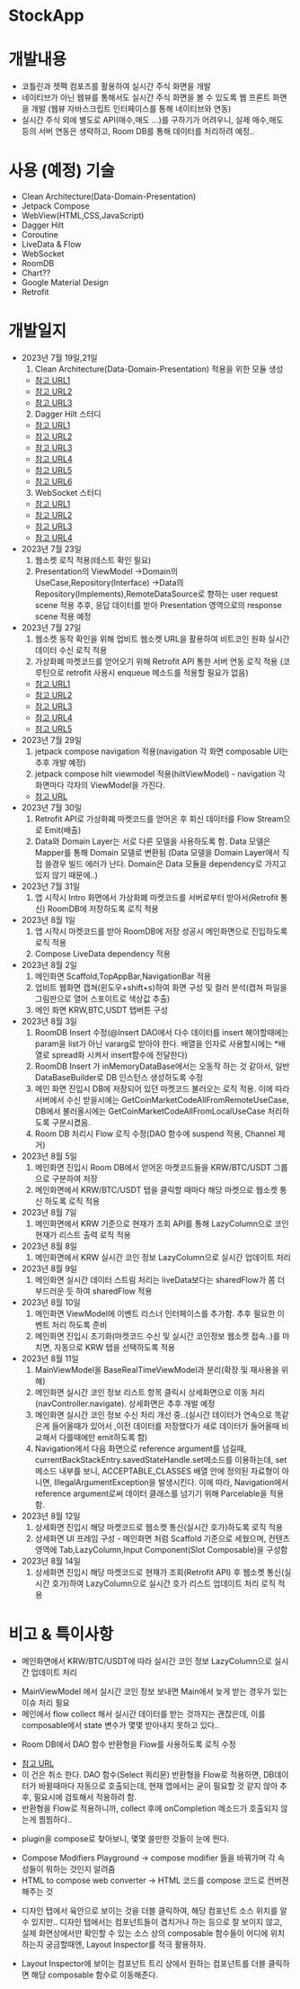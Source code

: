 # StockApp

# 개발내용
- 코틀린과 젯팩 컴포즈를 활용하여 실시간 주식 화면을 개발
- 네이티브가 아닌 웹뷰를 통해서도 실시간 주식 화면을 볼 수 있도록 웹 프론트 화면을 개발
  (웹뷰 자바스크립트 인터페이스를 통해 네이티브와 연동)
- 실시간 주식 외에 별도로 API(매수,매도 ...)를 구하기가 어려우니, 
  실제 매수,매도 등의 서버 연동은 생략하고, Room DB를 통해 데이터를 처리하려 예정..

# 사용 (예정) 기술 
- Clean Architecture(Data-Domain-Presentation)
- Jetpack Compose
- WebView(HTML,CSS,JavaScript)
- Dagger Hilt
- Coroutine
- LiveData & Flow
- WebSocket
- RoomDB
- Chart??
- Google Material Design
- Retrofit

# 개발일지
- 2023년 7월 19일,21일
  1. Clean Architecture(Data-Domain-Presentation) 적용을 위한 모듈 생성  
  * [참고 URL1](https://heegs.tistory.com/61)
  * [참고 URL2](https://jungwoon.github.io/android/2021/04/12/Android-CleanArchitecture.html)
  * [참고 URL3](https://mashup-android.vercel.app/mashup-11th/heejin/useCase/useCase/)
  2. Dagger Hilt 스터디
  * [참고 URL1](https://developer.android.com/training/dependency-injection/hilt-android?hl=ko#setup)
  * [참고 URL2](https://velog.io/@hhi-5258/Hilt%EB%A5%BC-%EC%82%AC%EC%9A%A9%ED%95%9C-DIDependency-Injection)
  * [참고 URL3](https://jkroh.tistory.com/33)
  * [참고 URL4](https://junyoung-developer.tistory.com/195)
  * [참고 URL5](https://developer.android.com/codelabs/android-hilt#0)
  * [참고 URL6](https://thinking-face.tistory.com/entry/Hilt-2-Dependency-Injection-with-Hilt)
  3. WebSocket 스터디
  * [참고 URL1](https://sas-study.tistory.com/432)
  * [참고 URL2](https://velog.io/@heetaeheo/OkHttp-WebSocket)
  * [참고 URL3](https://itnext.io/websockets-in-android-with-okhttp-and-viewmodel-776a9eed67b5)
  * [참고 URL4](https://docs.upbit.com/reference/test-and-request-sample)
- 2023년 7월 23일
  1. 웹소켓 로직 적용(테스트 확인 필요)
  2. Presentation의 ViewModel
     ->Domain의 UseCase,Repository(Interface)
     ->Data의 Repository(Implements),RemoteDataSource로 향하는 user request scene 적용
     추후, 응답 데이터를 받아 Presentation 영역으로의 response scene 적용 예정
- 2023년 7월 27일
  1. 웹소켓 동작 확인을 위해 업비트 웹소켓 URL을 활용하여 비트코인 원화 실시간 데이터 수신 로직 적용
  2. 가상화폐 마켓코드를 얻어오기 위해 Retrofit API 통한 서버 연동 로직 적용
     (코루틴으로 retrofit 사용시 enqueue 메소드를 적용할 필요가 없음)
  * [참고 URL1](https://it4edu.tistory.com/159)
  * [참고 URL2](https://notepad96.tistory.com/194)
  * [참고 URL3](https://velog.io/@jeongminji4490/Retrofit-Call-vs-Response-and-Kotlin-Result)
  * [참고 URL4](https://codechacha.com/ko/android-coroutine-retrofit/)
  * [참고 URL5](https://seokzoo.tistory.com/4)
- 2023년 7월 29일
  1. jetpack compose navigation 적용(navigation 각 화면 composable UI는 추후 개발 예정)
  2. jetpack compose hilt viewmodel 적용(hiltViewModel) - navigation 각 화면마다 각자의 ViewModel을 가진다.
  * [참고 URL](https://velog.io/@wlsrhkd4023/Compose-hiltViewModel%EA%B3%BC-viewModel-%EC%B0%A8%EC%9D%B4)
- 2023년 7월 30일
  1. Retrofit API로 가상화폐 마켓코드를 얻어온 후 회신 데이터를 Flow Stream으로 Emit(배출)
  2. Data와 Domain Layer는 서로 다른 모델을 사용하도록 함. Data 모델은 Mapper를 통해 Domain 모델로 변환됨
     (Data 모델을 Domain Layer에서 직접 쓸경우 빌드 에러가 난다. Domain은 Data 모듈을 dependency로 가지고 있지 않기 때문에..)
- 2023년 7월 31일
  1. 앱 시작시 Intro 화면에서 가상화폐 마켓코드를 서버로부터 받아서(Retrofit 통신) RoomDB에 저장하도록 로직 적용
- 2023년 8월 1일
  1. 앱 시작시 마켓코드를 받아 RoomDB에 저장 성공시 메인화면으로 진입하도록 로직 적용
  2. Compose LiveData dependency 적용
- 2023년 8월 2일
  1. 메인화면 Scaffold,TopAppBar,NavigationBar 적용
  2. 업비트 웹화면 캡쳐(윈도우+shift+s)하여 화면 구성 및 컬러 분석(캡쳐 파일을 그림판으로 열어 스포이트로 색상값 추출)
  3. 메인 화면 KRW,BTC,USDT 탭버튼 구성
- 2023년 8월 3일
  1. RoomDB Insert 수정(@Insert DAO에서 다수 데이터를 insert 해야할때에는 param을 list가 아닌 vararg로 받아야 한다. 배열을 인자로 사용할시에는 *배열로 spread화 시켜서 insert함수에 전달한다)
  2. RoomDB Insert 가 inMemoryDataBase에서는 오동작 하는 것 같아서, 일반 DataBaseBuilder로 DB 인스턴스 생성하도록 수정
  3. 메인 화면 진입시 DB에 저장되어 있던 마켓코드 불러오는 로직 적용. 이에 따라 서버에서 수신 받을시에는 GetCoinMarketCodeAllFromRemoteUseCase, DB에서 불러올시에는 GetCoinMarketCodeAllFromLocalUseCase 처리하도록 구분시켰음.
  4. Room DB 처리시 Flow 로직 수정(DAO 함수에 suspend 적용, Channel 제거)
- 2023년 8월 5일
  1. 메인화면 진입시 Room DB에서 얻어온 마켓코드들을 KRW/BTC/USDT 그룹으로 구분하여 저장
  2. 메인화면에서 KRW/BTC/USDT 탭을 클릭할 때마다 해당 마켓으로 웹소켓 통신 하도록 로직 적용
- 2023년 8월 7일
  1. 메인화면에서 KRW 기준으로 현재가 조회 API를 통해 LazyColumn으로 코인 현재가 리스트 출력 로직 적용
- 2023년 8월 8일
  1. 메인화면에서 KRW 실시간 코인 정보 LazyColumn으로 실시간 업데이트 처리
- 2023년 8월 9일
  1. 메인화면 실시간 데이터 스트림 처리는 liveData보다는 sharedFlow가 쫌 더 부드러운 듯 하여 sharedFlow 적용
- 2023년 8월 10일
  1. 메인화면 ViewModel에 이벤트 리스너 인터페이스를 추가함. 추후 필요한 이벤트 처리 하도록 준비
  2. 메인화면 진입시 초기화(마켓코드 수신 및 실시간 코인정보 웹소켓 접속..)를 마치면, 자동으로 KRW 탭을 선택하도록 적용
- 2023년 8월 11일
  1. MainViewModel을 BaseRealTimeViewModel과 분리(확장 및 재사용을 위해)
  2. 메인화면 실시간 코인 정보 리스트 항목 클릭시 상세화면으로 이동 처리(navController.navigate). 상세화면은 추후 개발 예정
  3. 메인화면 실시간 코인 정보 수신 처리 개선 중..(실시간 데이터가 연속으로 똑같은게 들어올때가 있어서 ,이전 데이터를 저장했다가 새로 데이터가 들어올때 비교해서 다를때에만 emit하도록 함)
  4. Navigation에서 다음 화면으로 reference argument를 넘길때, currentBackStackEntry.savedStateHandle.set메소드를 이용하는데,
     set 메소드 내부를 보니, ACCEPTABLE_CLASSES 배열 안에 정의된 자료형이 아니면, IllegalArgumentException을 발생시킨다.
     이에 따라, Navigation에서 reference argument로써 데이터 클래스를 넘기기 위해 Parcelable을 적용함.
- 2023년 8월 12일
  1. 상세화면 진입시 해당 마켓코드로 웹소켓 통신(실시간 호가)하도록 로직 적용
  2. 상세화면 UI 프레임 구성 - 메인화면 처럼 Scaffold 기준으로 세웠으며, 컨텐츠 영역에 Tab,LazyColumn,Input Component(Slot Composable)을 구성함
- 2023년 8월 14일
  1. 상세화면 진입시 해당 마켓코드로 현재가 조회(Retrofit API) 후 웹소켓 통신(실시간 호가)하여 LazyColumn으로 실시간 호가 리스트 업데이트 처리 로직 적용
# 비고 & 특이사항
  * 메인화면에서 KRW/BTC/USDT에 따라 실시간 코인 정보 LazyColumn으로 실시간 업데이트 처리
  - MainViewModel 에서 실시간 코인 정보 보내면 Main에서 늦게 받는 경우가 있는 이슈 처리 필요
  - 메인에서 flow collect 해서 실시간 데이터를 받는 것까지는 괜찮은데, 이를 composable에서 state 변수가 몇몇 받아내지 못하고 있다.. 
  * Room DB에서 DAO 함수 반환형을 Flow를 사용하도록 로직 수정 
  - [참고 URL](https://hungseong.tistory.com/33)
  - 이 건은 취소 한다. DAO 함수(Select 쿼리문) 반환형을 Flow로 적용하면, DB데이터가 바뀔때마다 자동으로 호출되는데,
    현재 앱에서는 굳이 필요할 것 같지 않아 추후, 필요시에 검토해서 적용하려 함. 
  - 반환형을 Flow로 적용하니까, collect 후에 onCompletion 메소드가 호출되지 않는게 찜찜하다..
  * plugin을 compose로 찾아보니, 몇몇 쓸만한 것들이 눈에 띈다. 
  - Compose Modifiers Playground -> compose modifier 들을 바꿔가며 각 속성들이 뭐하는 것인지 알려줌
  - HTML to compose web converter -> HTML 코드를 compose 코드로 컨버젼 해주는 것
  * 디자인 탭에서 육안으로 보이는 것을 더블 클릭하여, 해당 컴포넌트 소스 위치를 알 수 있지만..
    디자인 탭에서는 컴포넌트들이 겹치거나 하는 등으로 잘 보이지 않고, 실제 화면상에서만 확인할 수 있는 소스 상의 composable 함수들이 어디에 위치하는지 궁금할때엔, 
    Layout Inspector를 적극 활용하자.
  - Layout Inspector에 보이는 컴포넌트 트리 상에서 원하는 컴포넌트를 더블 클릭하면 해당 composable 함수로 이동해준다.